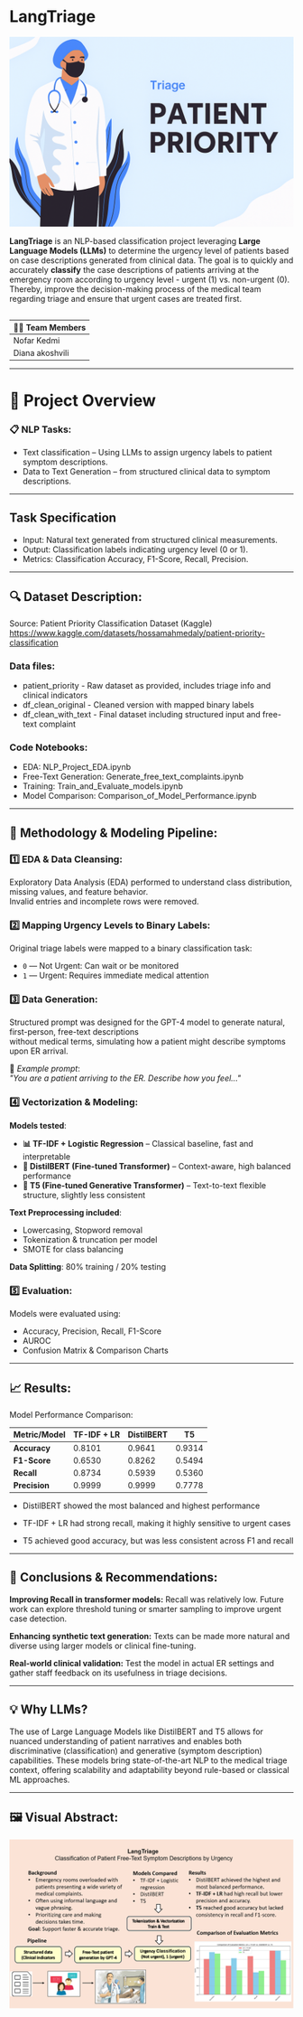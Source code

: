 # LangTriage

![Triage Workflow](Triage.png)

**LangTriage** is an NLP-based classification project leveraging **Large Language Models (LLMs)** to determine the urgency level of patients based on case descriptions generated from clinical data.
The goal is to quickly and accurately **classify** the case descriptions of patients arriving at the emergency room according to urgency level - urgent (1) vs. non-urgent (0).
Thereby, improve the decision-making process of the medical team regarding triage and ensure that urgent cases are treated first.


##
| 🧑‍🔬 Team Members                 |
|----------------------------|
| Nofar Kedmi            |
| Diana akoshvili        |

---

# **🎯 Project Overview**

### 📋 NLP Tasks: 
* Text classification – Using LLMs to assign urgency labels to patient symptom descriptions.
* Data to Text Generation – from structured clinical data to symptom descriptions.

---

## Task Specification
* Input: Natural text generated from structured clinical measurements.
* Output: Classification labels indicating urgency level (0 or 1).
* Metrics: Classification Accuracy, F1-Score, Recall, Precision.
---

## 🔍 Dataset Description:
Source: Patient Priority Classification Dataset (Kaggle) https://www.kaggle.com/datasets/hossamahmedaly/patient-priority-classification

### **Data files:** 
* patient_priority - Raw dataset as provided, includes triage info and clinical indicators
* df_clean_original - Cleaned version with mapped binary labels 
* df_clean_with_text - Final dataset including structured input and free-text complaint

### **Code Notebooks:**
* EDA: NLP_Project_EDA.ipynb
* Free-Text Generation: Generate_free_text_complaints.ipynb
* Training: Train_and_Evaluate_models.ipynb
* Model Comparison: Comparison_of_Model_Performance.ipynb

---

## 🔬 Methodology & Modeling  Pipeline:
### 1️⃣ EDA & Data Cleansing:
Exploratory Data Analysis (EDA) performed to understand class distribution, missing values, and feature behavior.  
Invalid entries and incomplete rows were removed.

### 2️⃣ Mapping Urgency Levels to Binary Labels:
Original triage labels were mapped to a binary classification task:  
- `0` — Not Urgent: Can wait or be monitored  
- `1` — Urgent: Requires immediate medical attention

### 3️⃣ Data Generation:
Structured prompt was designed for the GPT-4 model to generate natural, first-person, free-text descriptions  
without medical terms, simulating how a patient might describe symptoms upon ER arrival.  

📌 *Example prompt*:  
*"You are a patient arriving to the ER. Describe how you feel..."*

### 4️⃣ Vectorization & Modeling:

**Models tested**:
- **📊 TF-IDF + Logistic Regression** – Classical baseline, fast and interpretable  
- **🤖 DistilBERT (Fine-tuned Transformer)** – Context-aware, high balanced performance  
- **🧠 T5 (Fine-tuned Generative Transformer)** – Text-to-text flexible structure, slightly less consistent  

**Text Preprocessing included**:
- Lowercasing, Stopword removal  
- Tokenization & truncation per model  
- SMOTE for class balancing  

**Data Splitting**: 80% training / 20% testing


### 5️⃣ Evaluation:
Models were evaluated using:
- Accuracy, Precision, Recall, F1-Score  
- AUROC  
- Confusion Matrix & Comparison Charts  

---

## **📈 Results:**  

Model Performance Comparison:

| **Metric/Model** | **TF-IDF + LR** | **DistilBERT** | **T5**   |
|------------------|------------------|----------------|----------|
| **Accuracy**     | 0.8101           | 0.9641         | 0.9314   |
| **F1-Score**     | 0.6530           | 0.8262         | 0.5494   |
| **Recall**       | 0.8734           | 0.5939         | 0.5360   |
| **Precision**    | 0.9999           | 0.9999         | 0.7778   |


* DistilBERT showed the most balanced and highest performance 

* TF-IDF + LR had strong recall, making it highly sensitive to urgent cases

* T5 achieved good accuracy, but was less consistent across F1 and recall

---

## 🧩 Conclusions & Recommendations:

**Improving Recall in transformer models:**
Recall was relatively low. Future work can explore threshold tuning or smarter sampling to improve urgent case detection.

**Enhancing synthetic text generation:** Texts can be made more natural and diverse using larger models or clinical fine-tuning.

**Real-world clinical validation:** Test the model in actual ER settings and gather staff feedback on its usefulness in triage decisions.

---

## 💡 **Why LLMs?**  
The use of Large Language Models like DistilBERT and T5 allows for nuanced understanding of patient narratives and enables both discriminative (classification) and generative (symptom description) capabilities. These models bring state-of-the-art NLP to the medical triage context, offering scalability and adaptability beyond rule-based or classical ML approaches.

---

## 🖼️ Visual Abstract:
![Project Visual Abstract](Visual%20Abstract.png)






